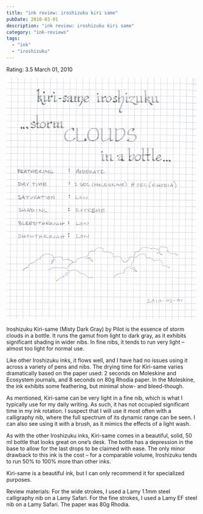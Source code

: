 ```yaml
---
title: "ink review: iroshizuku kiri same"
pubDate: 2010-03-01
description: "ink review: iroshizuku kiri same"
category: "ink-reviews"
tags:
  - "ink"
  - "iroshizuku"
---
```


Rating: 3.5
March 01, 2010

![](kiri.jpg)

Iroshizuku Kiri-same (Misty Dark Gray) by Pilot is the essence of storm clouds in a bottle. It runs the gamut from light to dark gray, as it exhibits significant shading in wider nibs. In fine nibs, it tends to run very light – almost too light for normal use.

Like other Iroshizuku inks, it flows well, and I have had no issues using it across a variety of pens and nibs. The drying time for Kiri-same varies dramatically based on the paper used: 2 seconds on Moleskine and Ecosystem journals, and 8 seconds on 80g Rhodia paper. In the Moleskine, the ink exhibits some feathering, but minimal show- and bleed-though.

As mentioned, Kiri-same can be very light in a fine nib, which is what I typically use for my daily writing. As such, it has not occupied significant time in my ink rotation. I suspect that I will use it most often with a calligraphy nib, where the full spectrum of its dynamic range can be seen. I can also see using it with a brush, as it mimics the effects of a light wash.

As with the other Iroshizuku inks, Kiri-same comes in a beautiful, solid, 50 ml bottle that looks great on one’s desk. The bottle has a depression in the base to allow for the last drops to be claimed with ease. The only minor drawback to this ink is the cost – for a comparable volume, Iroshizuku tends to run 50% to 100% more than other inks.

Kiri-same is a beautiful ink, but I can only recommend it for specialized purposes.

Review materials: For the wide strokes, I used a Lamy 1.1mm steel calligraphy nib on a Lamy Safari. For the fine strokes, I used a Lamy EF steel nib on a Lamy Safari. The paper was 80g Rhodia.
